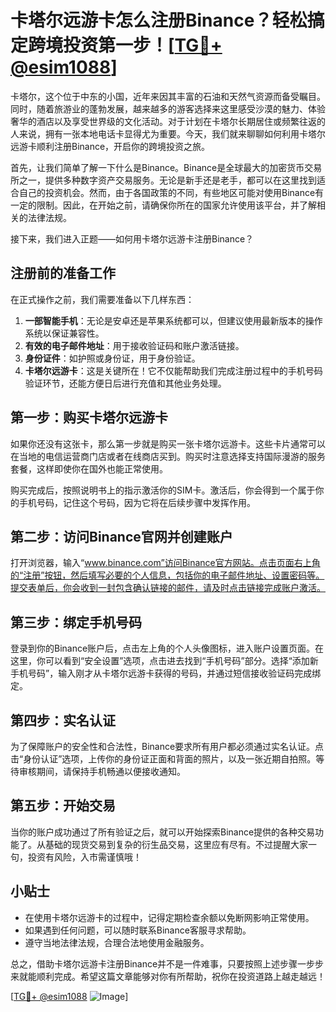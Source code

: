 # 卡塔尔远游卡怎么注册Binance？轻松搞定跨境投资第一步！[[TG💪+ @esim1088](https://t.me/s/esim1088)]

卡塔尔，这个位于中东的小国，近年来因其丰富的石油和天然气资源而备受瞩目。同时，随着旅游业的蓬勃发展，越来越多的游客选择来这里感受沙漠的魅力、体验奢华的酒店以及享受世界级的文化活动。对于计划在卡塔尔长期居住或频繁往返的人来说，拥有一张本地电话卡显得尤为重要。今天，我们就来聊聊如何利用卡塔尔远游卡顺利注册Binance，开启你的跨境投资之旅。

首先，让我们简单了解一下什么是Binance。Binance是全球最大的加密货币交易所之一，提供多种数字资产交易服务。无论是新手还是老手，都可以在这里找到适合自己的投资机会。然而，由于各国政策的不同，有些地区可能对使用Binance有一定的限制。因此，在开始之前，请确保你所在的国家允许使用该平台，并了解相关的法律法规。

接下来，我们进入正题——如何用卡塔尔远游卡注册Binance？

## 注册前的准备工作

在正式操作之前，我们需要准备以下几样东西：

1. **一部智能手机**：无论是安卓还是苹果系统都可以，但建议使用最新版本的操作系统以保证兼容性。
2. **有效的电子邮件地址**：用于接收验证码和账户激活链接。
3. **身份证件**：如护照或身份证，用于身份验证。
4. **卡塔尔远游卡**：这是关键所在！它不仅能帮助我们完成注册过程中的手机号码验证环节，还能方便日后进行充值和其他业务处理。

## 第一步：购买卡塔尔远游卡

如果你还没有这张卡，那么第一步就是购买一张卡塔尔远游卡。这些卡片通常可以在当地的电信运营商门店或者在线商店买到。购买时注意选择支持国际漫游的服务套餐，这样即使你在国外也能正常使用。

购买完成后，按照说明书上的指示激活你的SIM卡。激活后，你会得到一个属于你的手机号码，记住这个号码，因为它将在后续步骤中发挥作用。

## 第二步：访问Binance官网并创建账户

打开浏览器，输入“www.binance.com”访问Binance官方网站。点击页面右上角的“注册”按钮，然后填写必要的个人信息，包括你的电子邮件地址、设置密码等。提交表单后，你会收到一封包含确认链接的邮件，请及时点击链接完成账户激活。

## 第三步：绑定手机号码

登录到你的Binance账户后，点击左上角的个人头像图标，进入账户设置页面。在这里，你可以看到“安全设置”选项，点击进去找到“手机号码”部分。选择“添加新手机号码”，输入刚才从卡塔尔远游卡获得的号码，并通过短信接收验证码完成绑定。

## 第四步：实名认证

为了保障账户的安全性和合法性，Binance要求所有用户都必须通过实名认证。点击“身份认证”选项，上传你的身份证正面和背面的照片，以及一张近期自拍照。等待审核期间，请保持手机畅通以便接收通知。

## 第五步：开始交易

当你的账户成功通过了所有验证之后，就可以开始探索Binance提供的各种交易功能了。从基础的现货交易到复杂的衍生品交易，这里应有尽有。不过提醒大家一句，投资有风险，入市需谨慎哦！

## 小贴士

- 在使用卡塔尔远游卡的过程中，记得定期检查余额以免断网影响正常使用。
- 如果遇到任何问题，可以随时联系Binance客服寻求帮助。
- 遵守当地法律法规，合理合法地使用金融服务。

总之，借助卡塔尔远游卡注册Binance并不是一件难事，只要按照上述步骤一步步来就能顺利完成。希望这篇文章能够对你有所帮助，祝你在投资道路上越走越远！

[[TG💪+ @esim1088](https://t.me/s/esim1088) ![Image](https://i.postimg.cc/4NQfJmqS/Snipaste-2025-05-13-00-14-12.png)]